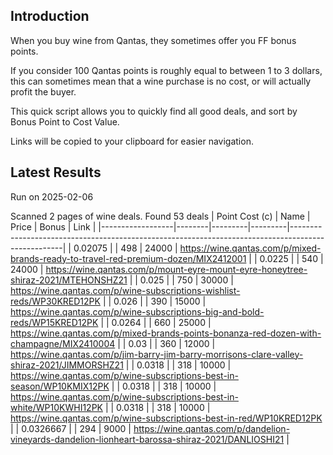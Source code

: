 ## Introduction

When you buy wine from Qantas, they sometimes offer you FF bonus points. 

If you consider 100 Qantas points is roughly equal to between 1 to 3 dollars, this can sometimes mean that a wine purchase is no cost, or will actually profit the buyer.

This quick script allows you to quickly find all good deals, and sort by Bonus Point to Cost Value.

Links will be copied to your clipboard for easier navigation.

## Latest Results

Run on 2025-02-06

Scanned 2 pages of wine deals.
Found 53 deals
|   Point Cost (c) | Name   |   Price |   Bonus | Link                                                                                              |
|------------------|--------|---------|---------|---------------------------------------------------------------------------------------------------|
|        0.02075   |        |     498 |   24000 | https://wine.qantas.com/p/mixed-brands-ready-to-travel-red-premium-dozen/MIX2412001               |
|        0.0225    |        |     540 |   24000 | https://wine.qantas.com/p/mount-eyre-mount-eyre-honeytree-shiraz-2021/MTEHONSHZ21                 |
|        0.025     |        |     750 |   30000 | https://wine.qantas.com/p/wine-subscriptions-wishlist-reds/WP30KRED12PK                           |
|        0.026     |        |     390 |   15000 | https://wine.qantas.com/p/wine-subscriptions-big-and-bold-reds/WP15KRED12PK                       |
|        0.0264    |        |     660 |   25000 | https://wine.qantas.com/p/mixed-brands-points-bonanza-red-dozen-with-champagne/MIX2410004         |
|        0.03      |        |     360 |   12000 | https://wine.qantas.com/p/jim-barry-jim-barry-morrisons-clare-valley-shiraz-2021/JIMMORSHZ21      |
|        0.0318    |        |     318 |   10000 | https://wine.qantas.com/p/wine-subscriptions-best-in-season/WP10KMIX12PK                          |
|        0.0318    |        |     318 |   10000 | https://wine.qantas.com/p/wine-subscriptions-best-in-white/WP10KWHI12PK                           |
|        0.0318    |        |     318 |   10000 | https://wine.qantas.com/p/wine-subscriptions-best-in-red/WP10KRED12PK                             |
|        0.0326667 |        |     294 |    9000 | https://wine.qantas.com/p/dandelion-vineyards-dandelion-lionheart-barossa-shiraz-2021/DANLIOSHI21 |

